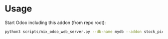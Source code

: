 # Usage

Start Odoo including this addon (from repo root):

```bash
python3 scripts/nix_odoo_web_server.py --db-name mydb --addon stock_picking_filter_lot
```
